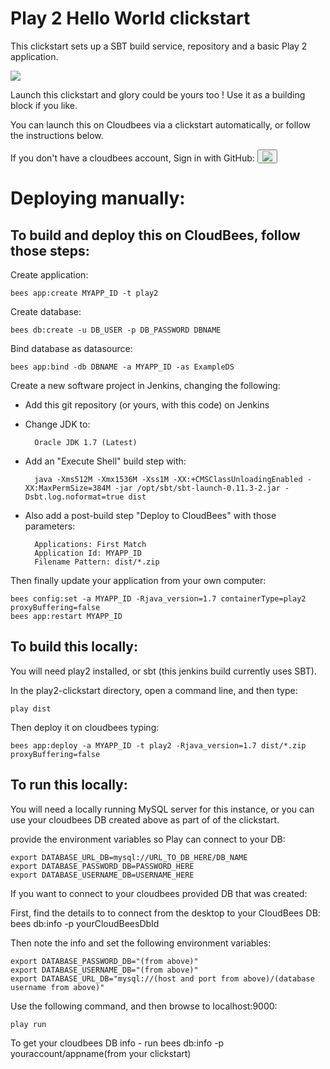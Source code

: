 #  Play 2 Hello World clickstart

This clickstart sets up a SBT build service, repository and a basic Play 2 application.

<a href="https://grandcentral.cloudbees.com/?CB_clickstart=https://raw.github.com/CloudBees-community/play2-clickstart/master/clickstart.json"><img src="https://d3ko533tu1ozfq.cloudfront.net/clickstart/deployInstantly.png"/></a>

Launch this clickstart and glory could be yours too ! Use it as a building block if you like.

You can launch this on Cloudbees via a clickstart automatically, or follow the instructions below. 

If you don't have a cloudbees account, Sign in with GitHub:
<button onClick="javascript:window.location='https://grandcentral.cloudbees.com/authenticate/start?provider=github&login_redirect=/';"><img src="https://grandcentral.cloudbees.com/images/github-icon_40.png" /></button>

# Deploying manually: 

## To build and deploy this on CloudBees, follow those steps:

Create application:

    bees app:create MYAPP_ID -t play2
    
Create database:

    bees db:create -u DB_USER -p DB_PASSWORD DBNAME

Bind database as datasource:

    bees app:bind -db DBNAME -a MYAPP_ID -as ExampleDS    


Create a new software project in Jenkins, changing the following:

* Add this git repository (or yours, with this code) on Jenkins
* Change JDK to:
    
        Oracle JDK 1.7 (Latest)
    
* Add an "Execute Shell" build step with:
    
        java -Xms512M -Xmx1536M -Xss1M -XX:+CMSClassUnloadingEnabled -XX:MaxPermSize=384M -jar /opt/sbt/sbt-launch-0.11.3-2.jar -Dsbt.log.noformat=true dist
    
* Also add a post-build step "Deploy to CloudBees" with those parameters:

        Applications: First Match
        Application Id: MYAPP_ID
        Filename Pattern: dist/*.zip
    
Then finally update your application from your own computer:
    
    bees config:set -a MYAPP_ID -Rjava_version=1.7 containerType=play2 proxyBuffering=false
    bees app:restart MYAPP_ID

## To build this locally:

You will need play2 installed, or sbt (this jenkins build currently uses SBT).

In the play2-clickstart directory, open a command line, and then type:

    play dist

Then deploy it on cloudbees typing:

    bees app:deploy -a MYAPP_ID -t play2 -Rjava_version=1.7 dist/*.zip proxyBuffering=false

## To run this locally:


You will need a locally running MySQL server for this instance, 
or you can use your cloudbees DB created above as part of of the clickstart.

provide the environment variables so Play can connect to your DB: 
    
    export DATABASE_URL_DB=mysql://URL_TO_DB_HERE/DB_NAME
    export DATABASE_PASSWORD_DB=PASSWORD_HERE
    export DATABASE_USERNAME_DB=USERNAME_HERE

If you want to connect to your cloudbees provided DB that was created: 

First, find the details to to connect from the desktop to your CloudBees DB:
    bees db:info -p yourCloudBeesDbId

Then note the info and set the following environment variables: 

    export DATABASE_PASSWORD_DB="(from above)"
    export DATABASE_USERNAME_DB="(from above)"
    export DATABASE_URL_DB="mysql://(host and port from above)/(database username from above)"




Use the following command, and then browse to localhost:9000:

    play run
    
    
To get your cloudbees DB info - run bees db:info -p youraccount/appname(from your clickstart)    

